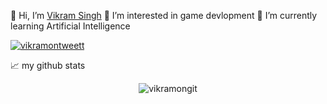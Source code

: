 👋 Hi, I’m [Vikram Singh](https://vikramongit.github.io/)
👀 I’m interested in game devlopment</h2>
🌱 I’m currently learning Artificial Intelligence</h3>


<p align="left"> <a href="https://twitter.com/vikramontweett" target="blank"><img src="https://img.shields.io/twitter/follow/vikramontweett?logo=twitter&style=for-the-badge" alt="vikramontweett" /></a> </p>




📈 my github stats

<p align="center"> <img src="https://github-readme-stats.vercel.app/api?username=vikramongit&show_icons=true&theme=gotham" alt="vikramongit" />
